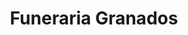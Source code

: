 ---
title: "Funeraria Granados"
url: /santa-tecla/funeraria-granados/
shop: directores de funerarias
---